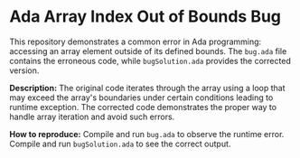 # Ada Array Index Out of Bounds Bug
This repository demonstrates a common error in Ada programming: accessing an array element outside of its defined bounds.  The `bug.ada` file contains the erroneous code, while `bugSolution.ada` provides the corrected version.

**Description:**
The original code iterates through the array using a loop that may exceed the array's boundaries under certain conditions leading to runtime exception. The corrected code demonstrates the proper way to handle array iteration and avoid such errors.

**How to reproduce:**
Compile and run `bug.ada` to observe the runtime error.
Compile and run `bugSolution.ada` to see the correct output.
